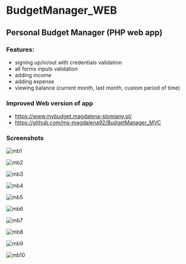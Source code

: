 # BudgetManager_WEB
## Personal Budget Manager (PHP web app)

### Features:
- signing up/in/out with credentials validation
- all forms inputs validation
- adding income
- adding expense
- viewing balance (current month, last month, custom period of time)

### Improved Web version of app
- https://www.mybudget.magdalena-slomiany.pl/
- https://github.com/ms-magdalena92/BudgetManager_MVC

### Screenshots
![mb1](https://user-images.githubusercontent.com/59318234/120073745-f782b600-c099-11eb-9ae5-0338d362c4b0.png)

![mb2](https://user-images.githubusercontent.com/59318234/120073746-f8b3e300-c099-11eb-9777-40749b8cfd06.png)

![mb3](https://user-images.githubusercontent.com/59318234/120073747-f94c7980-c099-11eb-87e3-d0c878f5c145.png)

![mb4](https://user-images.githubusercontent.com/59318234/120073748-f94c7980-c099-11eb-8304-3ae958bce50c.png)

![mb5](https://user-images.githubusercontent.com/59318234/120073749-f94c7980-c099-11eb-8e97-b68414452489.png)

![mb6](https://user-images.githubusercontent.com/59318234/120073750-f9e51000-c099-11eb-9465-61cd0efe0f65.png)

![mb7](https://user-images.githubusercontent.com/59318234/120073752-fa7da680-c099-11eb-9b5e-750c20c61b80.png)

![mb8](https://user-images.githubusercontent.com/59318234/120073753-fa7da680-c099-11eb-8abe-0286d12e6a1a.png)

![mb9](https://user-images.githubusercontent.com/59318234/120073754-fa7da680-c099-11eb-8dfb-296ccd5cde9c.png)

![mb10](https://user-images.githubusercontent.com/59318234/120073755-fb163d00-c099-11eb-99a8-16d38b5e4b8c.png)
